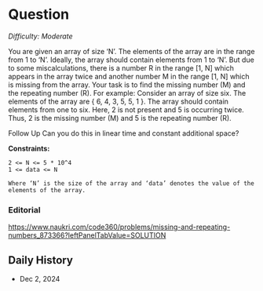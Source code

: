 # Question 

_Difficulty: Moderate_

You are given an array of size ‘N’. The elements of the array are in the range from 1 to ‘N’.
Ideally, the array should contain elements from 1 to ‘N’. But due to some miscalculations, there is a number R in the range [1, N] which appears in the array twice and another number M in the range [1, N] which is missing from the array.
Your task is to find the missing number (M) and the repeating number (R).
For example:
Consider an array of size six. The elements of the array are { 6, 4, 3, 5, 5, 1 }. 
The array should contain elements from one to six. Here, 2 is not present and 5 is occurring twice. Thus, 2 is the missing number (M) and 5 is the repeating number (R). 

Follow Up
Can you do this in linear time and constant additional space? 

**Constraints:**
```
2 <= N <= 5 * 10^4
1 <= data <= N

Where ‘N’ is the size of the array and ‘data’ denotes the value of the elements of the array. 
```

### Editorial
https://www.naukri.com/code360/problems/missing-and-repeating-numbers_873366?leftPanelTabValue=SOLUTION

## Daily History
- Dec 2, 2024